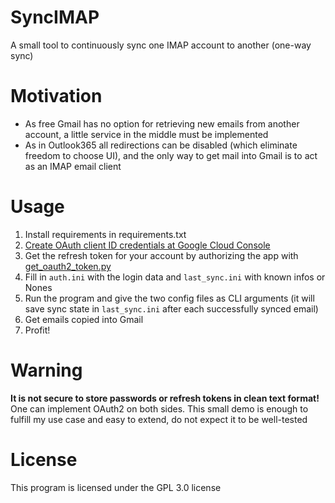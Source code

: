 # SyncIMAP

A small tool to continuously sync one IMAP account to another (one-way sync)

# Motivation

- As free Gmail has no option for retrieving new emails from another account, a little service
  in the middle must be implemented
- As in Outlook365 all redirections can be disabled (which eliminate freedom to choose UI),
  and the only way to get mail into Gmail is to act as an IMAP email client

# Usage

1. Install requirements in requirements.txt
2. [Create OAuth client ID credentials at Google Cloud Console](https://developers.google.com/workspace/guides/create-credentials#desktop-app)
3. Get the refresh token for your account by authorizing the app with [get_oauth2_token.py](get_oauth2_token.py)
4. Fill in `auth.ini` with the login data and `last_sync.ini` with known infos or Nones
5. Run the program and give the two config files as CLI arguments
   (it will save sync state in `last_sync.ini` after each successfully synced email)
6. Get emails copied into Gmail
7. Profit!

# Warning

__It is not secure to store passwords or refresh tokens in clean text format!__ One can implement OAuth2 on both sides.
This small demo is enough to fulfill my use case and easy to extend, do not expect it to be well-tested

# License

This program is licensed under the GPL 3.0 license
